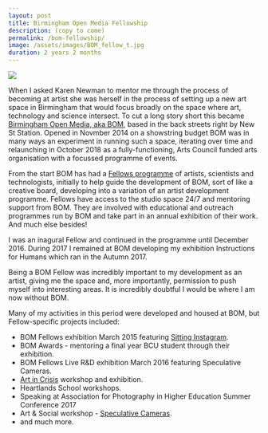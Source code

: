 ```yaml
---
layout: post
title: Birmingham Open Media Fellowship
description: (copy to come)
permalink: /bom-fellowship/
image: /assets/images/BOM_fellow_t.jpg
duration: 2 years 2 months
---
```


![](http://art.peteashton.com/assets/images/BOM_fellow.jpg)

When I asked Karen Newman to mentor me through the process of becoming at artist she was herself in the process of setting up a new art space in Birmingham that would focus broadly on the space where art, technology and science intersect. To cut a long story short this became [Birmingham Open Media, aka BOM](https://www.bom.org.uk), based in the back streets right by New St Station. Opened in Novmber 2014 on a showstring budget BOM was in many ways an experiment in running such a space, iterating over time and relaunching in October 2018 as a fully-functioning, Arts Council funded arts organisation with a focussed programme of events. 

From the start BOM has had a [Fellows programme](https://www.bom.org.uk/bom-fellows/) of artists, scientists and technologists, initially to help guide the development of BOM, sort of like a creative board, developing into a variation of an artist development programme. Fellows have access to the studio space 24/7 and mentoring support from BOM. They are involved with educational and outreach programmes run by BOM and take part in an annual exhibition of their work. And much else besides! 

I was an inagural Fellow and continued in the programme until December 2016. During 2017 I remained at BOM developing my exhibition Instructions for Humans which ran in the Autumn 2017. 

Being a BOM Fellow was incredibly important to my development as an artist, giving me the space and, more importantly, permission to push myself into interesting areas. It is incredibly doubtful I would be where I am now without BOM. 

Many of my activities in this period were developed and housed at BOM, but Fellow-specific projects included:

- BOM Fellows exhibition March 2015 featuring [Sitting Instagram](http://art.peteashton.com/sitting-in-stagram/). 
- BOM Awards - mentoring a final year BCU student through their exhibition.
- BOM Fellows Live R&D exhibition March 2016 featuring Speculative Cameras.
- [Art in Crisis](http://art.peteashton.com/art-in-crisis/) workshop and exhibition.
- Heartlands School workshops.
- Speaking at Association for Photography in Higher Education Summer Conference 2017
- Art & Social workshop - [Speculative Cameras](http://art.peteashton.com/bom-art-tech-spec-cam/). 
- and much more.
